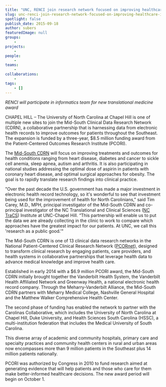 ```yaml
---
title: "UNC, RENCI join research network focused on improving healthcare in the Southeast"
slug: unc-renci-join-research-network-focused-on-improving-healthcare-in-the-southeast
spotlight: false
publish_date: 2015-09-18
author: subers
featuredImage: null
groups:
    - 
projects:
    - 
people:
    - 
teams: 
    - 
collaborations:
    - 
tags:
    - []
---
```

<em>RENCI will participate in informatics team for new translational medicine award</em>

CHAPEL HILL – The University of North Carolina at Chapel Hill is one of multiple new sites to join the Mid-South Clinical Data Research Network (CDRN), a collaborative partnership that is harnessing data from electronic health records to improve outcomes for patients throughout the Southeast. The expansion is funded by a three-year, $8.5 million funding award from the Patient-Centered Outcomes Research Institute (PCORI).

<!--more-->

The <a href="https://midsouthcdrn.mc.vanderbilt.edu/">Mid-South CDRN</a> will focus on improving treatments and outcomes for health conditions ranging from heart disease, diabetes and cancer to sickle cell anemia, sleep apnea, autism and arthritis. It is also participating in national studies addressing the optimal dose of aspirin in patients with coronary heart disease, and optimal surgical approaches for obesity. The goal is to rapidly translate research findings into clinical practice.

"Over the past decade the U.S. government has made a major investment in electronic health record technology, so it's wonderful to see that investment being used for the improvement of health for North Carolinians," said Tim Carey, M.D., MPH, principal investigator of the Mid-South CDRN and co-principal investigator of the NC Translational and Clinical Sciences (<a href="https://tracs.unc.edu/">NC TraCS</a>) Institute at UNC-Chapel Hill. “This partnership will enable us to put the data we are already collecting in the clinic to work to compare which approaches have the greatest impact for our patients. At UNC, we call this 'research as a public good.'"

The Mid-South CDRN is one of 13 clinical data research networks in the National Patient-Centered Clinical Research Network (<a href="http://www.pcornet.org/">PCORnet</a>), designed to transform clinical research by engaging patients, care providers, and health systems in collaborative partnerships that leverage health data to advance medical knowledge and improve health care.

Established in early 2014 with a $6.9 million PCORI award, the Mid-South CDRN initially brought together the Vanderbilt Health System, the Vanderbilt Health Affiliated Network and Greenway Health, a national electronic health record company. Through the Meharry-Vanderbilt Alliance, the Mid-South CDRN partners with Meharry Medical College, Nashville General Hospital and the Matthew Walker Comprehensive Health Center.

The second phase of funding has enabled the network to partner with the Carolinas Collaborative, which includes the University of North Carolina at Chapel Hill, Duke University, and Health Sciences South Carolina (HSSC), a multi-institution federation that includes the Medical University of South Carolina.

This diverse array of academic and community hospitals, primary care and specialty practices and community health centers in rural and urban areas now encompasses more than 9 million patients in the Southeast plus 14 million patients nationally.

PCORI was authorized by Congress in 2010 to fund research aimed at generating evidence that will help patients and those who care for them make better-informed healthcare decisions. The new award period will begin on October 1.
